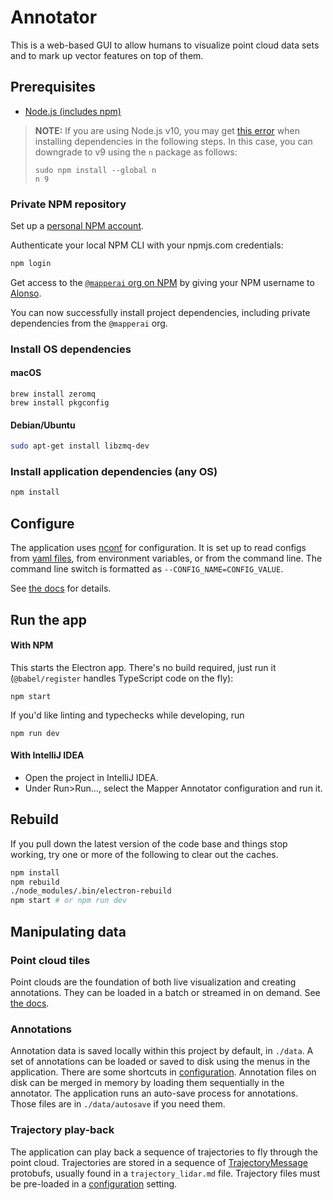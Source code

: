 # Annotator

This is a web-based GUI to allow humans to visualize point cloud data sets and to mark up vector features on top of them.

## Prerequisites

- [Node.js (includes npm)](https://nodejs.org/en/download/)

> **NOTE:** If you are using Node.js v10, you may get [this
> error](https://github.com/nodejs/nan/issues/763) when installing dependencies
> in the following steps. In this case, you can downgrade to v9 using the `n`
> package as follows:
>
> ```
> sudo npm install --global n
> n 9
> ```

### Private NPM repository

Set up a [personal NPM account](https://www.npmjs.com/signup).

Authenticate your local NPM CLI with your npmjs.com credentials:

```sh
npm login
```

Get access to the [`@mapperai` org on NPM](https://www.npmjs.com/org/mapperai) by giving your NPM username to [Alonso](alonso@mapper.ai).

You can now successfully install project dependencies, including private dependencies from the `@mapperai` org.

### Install OS dependencies

#### macOS

    brew install zeromq
    brew install pkgconfig

#### Debian/Ubuntu

```sh
sudo apt-get install libzmq-dev
```

### Install application dependencies (any OS)

```sh
npm install
```

## Configure

The application uses [nconf](https://www.npmjs.com/package/nconf) for configuration. It is set up to read configs from [yaml files](src/config), from environment variables, or from the command line. The command line switch is formatted as `--CONFIG_NAME=CONFIG_VALUE`.

See [the docs](documentation/configuration.md) for details.

## Run the app

#### With NPM

This starts the Electron app. There's no build required, just run it
(`@babel/register` handles TypeScript code on the fly):

    npm start

If you'd like linting and typechecks while developing, run

    npm run dev

#### With IntelliJ IDEA

- Open the project in IntelliJ IDEA.
- Under Run>Run…, select the Mapper Annotator configuration and run it.

## Rebuild

If you pull down the latest version of the code base and things stop working, try one or more of the following to clear out the caches.

```sh
npm install
npm rebuild
./node_modules/.bin/electron-rebuild
npm start # or npm run dev
```

## Manipulating data

### Point cloud tiles

Point clouds are the foundation of both live visualization and creating annotations. They can be loaded in a batch or streamed in on demand. See [the docs](documentation/point_cloud_tiles.md).

### Annotations

Annotation data is saved locally within this project by default, in `./data`. A set of annotations can be loaded or saved to disk using the menus in the application. There are some shortcuts in [configuration](documentation/configuration.md). Annotation files on disk can be merged in memory by loading them sequentially in the annotator. The application runs an auto-save process for annotations. Those files are in `./data/autosave` if you need them.

### Trajectory play-back

The application can play back a sequence of trajectories to fly through the point cloud. Trajectories are stored in a sequence of [TrajectoryMessage](https://github.com/Signafy/mapper-models/blob/master/src/main/proto/TrajectoryMessage.proto) protobufs, usually found in a `trajectory_lidar.md` file. Trajectory files must be pre-loaded in a [configuration](documentation/configuration.md) setting.
